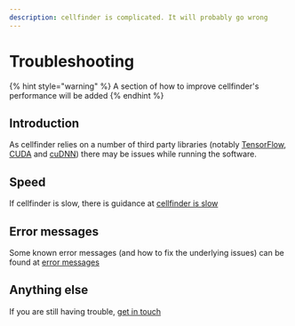 ```yaml
---
description: cellfinder is complicated. It will probably go wrong
---
```


# Troubleshooting

{% hint style="warning" %}
A section of how to improve cellfinder's performance will be added
{% endhint %}

## Introduction

As cellfinder relies on a number of third party libraries \(notably [TensorFlow](https://www.tensorflow.org/), [CUDA](https://developer.nvidia.com/cuda-zone) and [cuDNN](https://developer.nvidia.com/cudnn)\) there may be issues while running the software.

## Speed

If cellfinder is slow, there is guidance at [cellfinder is slow](speed-up.md)

## Error messages

Some known error messages \(and how to fix the underlying issues\) can be found at [error messages](error-messages.md)

## Anything else

If you are still having trouble, [get in touch](../getting-in-touch.md)

